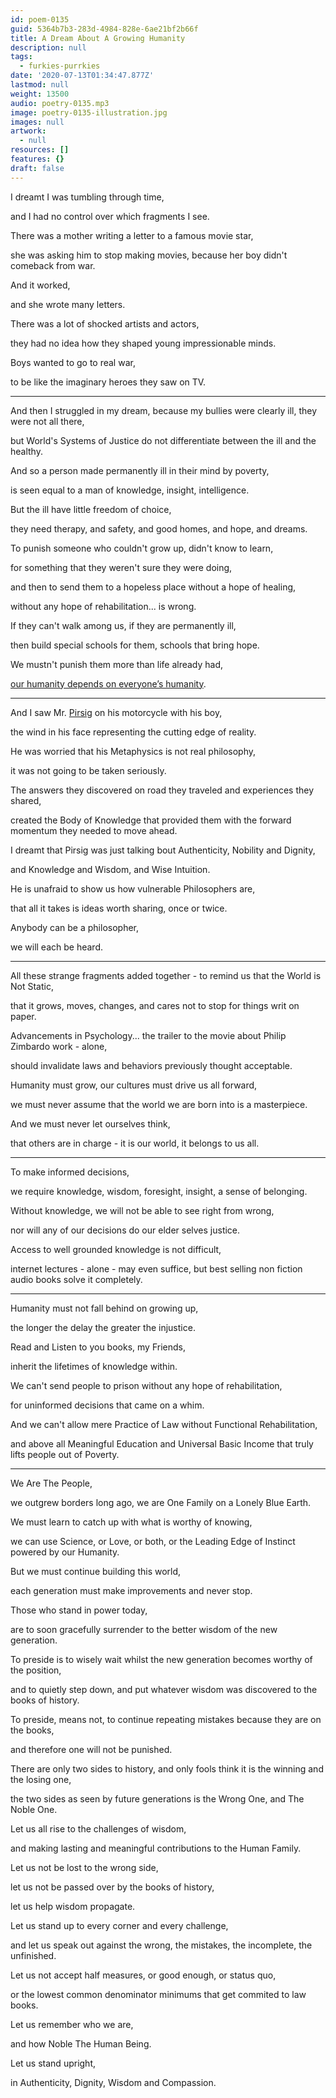 ```yaml
---
id: poem-0135
guid: 5364b7b3-283d-4984-828e-6ae21bf2b66f
title: A Dream About A Growing Humanity
description: null
tags:
  - furkies-purrkies
date: '2020-07-13T01:34:47.877Z'
lastmod: null
weight: 13500
audio: poetry-0135.mp3
image: poetry-0135-illustration.jpg
images: null
artwork:
  - null
resources: []
features: {}
draft: false
---
```


I dreamt I was tumbling through time,

and I had no control over which fragments I see.

There was a mother writing a letter to a famous movie star,

she was asking him to stop making movies, because her boy didn't comeback from war.

And it worked,

and she wrote many letters.

There was a lot of shocked artists and actors,

they had no idea how they shaped young impressionable minds.

Boys wanted to go to real war,

to be like the imaginary heroes they saw on TV.

---

And then I struggled in my dream, because my bullies were clearly ill, they were not all there,

but World's Systems of Justice do not differentiate between the ill and the healthy.

And so a person made permanently ill in their mind by poverty,

is seen equal to a man of knowledge, insight, intelligence.

But the ill have little freedom of choice,

they need therapy, and safety, and good homes, and hope, and dreams.

To punish someone who couldn't grow up, didn't know to learn,

for something that they weren't sure they were doing,

and then to send them to a hopeless place without a hope of healing,

without any hope of rehabilitation... is wrong.

If they can't walk among us, if they are permanently ill,

then build special schools for them, schools that bring hope.

We mustn't punish them more than life already had,

[our humanity depends on everyone’s humanity](https://www.youtube.com/watch?v=c2tOp7OxyQ8).

---

And I saw Mr. [Pirsig](https://www.youtube.com/watch?v=k6IKu2wgm5I) on his motorcycle with his boy,

the wind in his face representing the cutting edge of reality.

He was worried that his Metaphysics is not real philosophy,

it was not going to be taken seriously.

The answers they discovered on road they traveled and experiences they shared,

created the Body of Knowledge that provided them with the forward momentum they needed to move ahead.

I dreamt that Pirsig was just talking bout Authenticity, Nobility and Dignity,

and Knowledge and Wisdom, and Wise Intuition.

He is unafraid to show us how vulnerable Philosophers are,

that all it takes is ideas worth sharing, once or twice.

Anybody can be a philosopher,

we will each be heard.

---

All these strange fragments added together - to remind us that the World is Not Static,

that it grows, moves, changes, and cares not to stop for things writ on paper.

Advancements in Psychology... the trailer to the movie about Philip Zimbardo work - alone,

should invalidate laws and behaviors previously thought acceptable.

Humanity must grow, our cultures must drive us all forward,

we must never assume that the world we are born into is a masterpiece.

And we must never let ourselves think,

that others are in charge - it is our world, it belongs to us all.

---

To make informed decisions,

we require knowledge, wisdom, foresight, insight, a sense of belonging.

Without knowledge, we will not be able to see right from wrong,

nor will any of our decisions do our elder selves justice.

Access to well grounded knowledge is not difficult,

internet lectures - alone - may even suffice, but best selling non fiction audio books solve it completely.

---

Humanity must not fall behind on growing up,

the longer the delay the greater the injustice.

Read and Listen to you books, my Friends,

inherit the lifetimes of knowledge within.

We can't send people to prison without any hope of rehabilitation,

for uninformed decisions that came on a whim.

And we can't allow mere Practice of Law without Functional Rehabilitation,

and above all Meaningful Education and Universal Basic Income that truly lifts people out of Poverty.

---

We Are The People,

we outgrew borders long ago, we are One Family on a Lonely Blue Earth.

We must learn to catch up with what is worthy of knowing,

we can use Science, or Love, or both, or the Leading Edge of Instinct powered by our Humanity.

But we must continue building this world,

each generation must make improvements and never stop.

Those who stand in power today,

are to soon gracefully surrender to the better wisdom of the new generation.

To preside is to wisely wait whilst the new generation becomes worthy of the position,

and to quietly step down, and put whatever wisdom was discovered to the books of history.

To preside, means not, to continue repeating mistakes because they are on the books,

and therefore one will not be punished.

There are only two sides to history, and only fools think it is the winning and the losing one,

the two sides as seen by future generations is the Wrong One, and The Noble One.

Let us all rise to the challenges of wisdom,

and making lasting and meaningful contributions to the Human Family.

Let us not be lost to the wrong side,

let us not be passed over by the books of history,

let us help wisdom propagate.

Let us stand up to every corner and every challenge,

and let us speak out against the wrong, the mistakes, the incomplete, the unfinished.

Let us not accept half measures, or good enough, or status quo,

or the lowest common denominator minimums that get commited to law books.

Let us remember who we are,

and how Noble The Human Being.

Let us stand upright,

in Authenticity, Dignity, Wisdom and Compassion.
